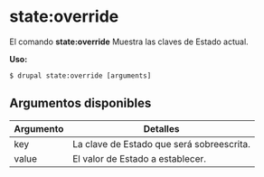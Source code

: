 # state:override
El comando **state:override** Muestra las claves de Estado actual.

**Uso:**
```
$ drupal state:override [arguments] 
```

## Argumentos disponibles
Argumento | Detalles
---------|-------------
key | La clave de Estado que será sobreescrita.
value | El valor de Estado a establecer.
